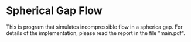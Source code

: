 # Spherical Gap Flow

This is program that simulates incompressible flow in a spherica gap. For details of the implementation, please read the report in the file "main.pdf".
